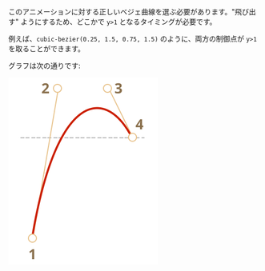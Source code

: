 このアニメーションに対する正しいベジェ曲線を選ぶ必要があります。"飛び出す" ようにするため、どこかで `y>1` となるタイミングが必要です。

例えば、`cubic-bezier(0.25, 1.5, 0.75, 1.5)` のように、両方の制御点が `y>1` を取ることができます。

グラフは次の通りです:

![](bezier-up.svg)
